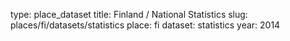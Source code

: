 type: place_dataset
title: Finland / National Statistics
slug: places/fi/datasets/statistics
place: fi
dataset: statistics
year: 2014
